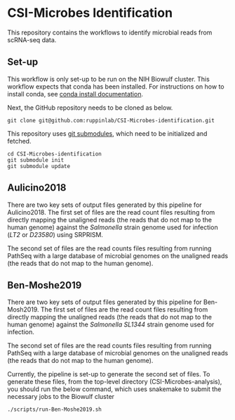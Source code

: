 # CSI-Microbes Identification

This repository contains the workflows to identify microbial reads from scRNA-seq data.

## Set-up

This workflow is only set-up to be run on the NIH Biowulf cluster. This workflow expects that conda has been installed. For instructions on how to install conda, see [conda install documentation](https://docs.conda.io/projects/conda/en/latest/user-guide/install/).

Next, the GitHub repository needs to be cloned as below.

```
git clone git@github.com:ruppinlab/CSI-Microbes-identification.git
```

This repository uses [git submodules](https://git-scm.com/book/en/v2/Git-Tools-Submodules), which need to be initialized and fetched.

```
cd CSI-Microbes-identification
git submodule init
git submodule update
```

## Aulicino2018

There are two key sets of output files generated by this pipeline for Aulicino2018. The first set of files are the read count files resulting from directly mapping the unaligned reads (the reads that do not map to the human genome) against the _Salmonella_ strain genome used for infection (_LT2_ or _D23580_) using SRPRISM.

The second set of files are the read counts files resulting from running PathSeq with a large database of microbial genomes on the unaligned reads (the reads that do not map to the human genome).


## Ben-Moshe2019

There are two key sets of output files generated by this pipeline for Ben-Mosh2019. The first set of files are the read count files resulting from directly mapping the unaligned reads (the reads that do not map to the human genome) against the _Salmonella SL1344_ strain genome used for infection.

The second set of files are the read counts files resulting from running PathSeq with a large database of microbial genomes on the unaligned reads (the reads that do not map to the human genome).

Currently, the pipeline is set-up to generate the second set of files. To generate these files, from the top-level directory (CSI-Microbes-analysis), you should run the below command, which uses snakemake to submit the necessary jobs to the Biowulf cluster

```
./scripts/run-Ben-Moshe2019.sh
```
